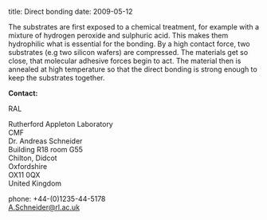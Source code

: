 title: Direct bonding
date: 2009-05-12 

The substrates are first exposed to a chemical treatment, for example with a mixture of hydrogen peroxide and sulphuric acid. This makes them hydrophilic what is essential for the bonding. By a high contact force, two substrates (e.g two silicon wafers) are compressed. The materials get so close, that molecular adhesive forces begin to act. The material then is annealed at high temperature so that the direct bonding is strong enough to keep the substrates together.
<!--break-->
__Contact:__

RAL

Rutherford Appleton Laboratory  
CMF  
Dr. Andreas Schneider  
Building R18 room G55   
Chilton, Didcot  
Oxfordshire   
OX11 0QX   
United Kingdom  

phone: +44-(0)1235-44-5178  
A.Schneider@rl.ac.uk